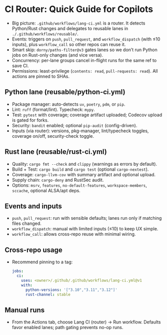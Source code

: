 # CI Router: Quick Guide for Copilots

- Big picture: `.github/workflows/lang-ci.yml` is a router. It detects Python/Rust changes and delegates to reusable lanes in `./.github/workflows/reusable/`.
- Events: triggers on `push`, `pull_request`, and `workflow_dispatch` (with ≤10 inputs), plus `workflow_call` so other repos can reuse it.
- Smart skip: `dorny/paths-filter@v3` gates lanes so we don’t run Python jobs on Rust-only changes (and vice versa).
- Concurrency: per-lane groups cancel in-flight runs for the same ref to save CI.
- Permissions: least-privilege (`contents: read`, `pull-requests: read`). All actions are pinned to SHAs.

## Python lane (reusable/python-ci.yml)
- Package manager: auto-detects `uv`, `poetry`, `pdm`, or `pip`.
- Lint: `ruff` (format/lint). Typecheck: `mypy`.
- Test: `pytest` with coverage; coverage artifact uploaded; Codecov upload is gated for forks.
- Security: `bandit` enabled; optional `pip-audit` (config-driven).
- Inputs (via router): versions, pkg-manager, lint/typecheck toggles, coverage on/off, security-check toggle.

## Rust lane (reusable/rust-ci.yml)
- Quality: `cargo fmt --check` and `clippy` (warnings as errors by default).
- Build + Test: `cargo build` and `cargo test` (optional `cargo-nextest`).
- Coverage: `cargo-llvm-cov` with summary artifact and optional upload.
- Supply chain: `cargo-deny` and RustSec audit.
- Options: `msrv`, `features`, `no-default-features`, `workspace-members`, `sccache`, optional ALSA/apt deps.

## Events and inputs
- `push`, `pull_request`: run with sensible defaults; lanes run only if matching files changed.
- `workflow_dispatch`: manual with limited inputs (≤10) to keep UX simple.
- `workflow_call`: allows cross-repo reuse with minimal wiring.

## Cross-repo usage
- Recommend pinning to a tag:
  ```yaml
  jobs:
    ci:
      uses: <owner>/.github/.github/workflows/lang-ci.yml@v1
      with:
        python-versions: '["3.10","3.11","3.12"]'
        rust-channel: stable
  ```

## Manual runs
- From the Actions tab, choose Lang CI (router) → Run workflow. Defaults favor enabled lanes; path gating prevents no-op runs.

